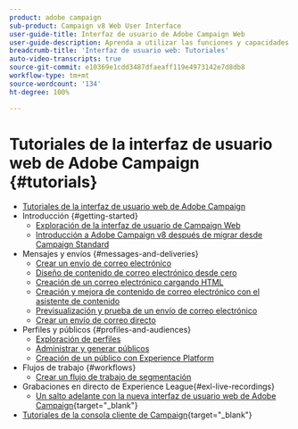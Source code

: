 ```yaml
---
product: adobe campaign
sub-product: Campaign v8 Web User Interface
user-guide-title: Interfaz de usuario de Adobe Campaign Web
user-guide-description: Aprenda a utilizar las funciones y capacidades de la consola del cliente de Adobe Campaign Web.
breadcrumb-title: 'Interfaz de usuario web: Tutoriales'
auto-video-transcripts: true
source-git-commit: e10369e1cdd3487dfaeaff119e4973142e7d8db8
workflow-type: tm+mt
source-wordcount: '134'
ht-degree: 100%

---
```



# Tutoriales de la interfaz de usuario web de Adobe Campaign {#tutorials}

+ [Tutoriales de la interfaz de usuario web de Adobe Campaign](/help/ac-web-learn-main/overview.md)
+ Introducción {#getting-started}
   + [Exploración de la interfaz de usuario de Campaign Web](/help/get-started/explore-the-web-ui.md)
   + [Introducción a Adobe Campaign v8 después de migrar desde Campaign Standard](https://experienceleague.adobe.com/docs/campaign-learn/get-started-with-campaign-v8/overview.html?lang=es)
+ Mensajes y envíos {#messages-and-deliveries}
   + [Crear un envío de correo electrónico](/help/deliveries/create-an-email-delivery.md)
   + [Diseño de contenido de correo electrónico desde cero](/help/design-the-delivery/create-email-content-from-scratch.md)
   + [Creación de un correo electrónico cargando HTML](/help/design-the-delivery/create-an-email-by-uploading-html.md)
   + [Creación y mejora de contenido de correo electrónico con el asistente de contenido](/help/design-the-delivery/create-and-improve-email-content-with-the-content-assistant.md)
   + [Previsualización y prueba de un envío de correo electrónico](/help/deliveries/preview-and-proof-an-email-delivery.md)
   + [Crear un envío de correo directo](/help/design-the-delivery/create-a-direct-mail-delivery.md)
+ Perfiles y públicos {#profiles-and-audiences}
   + [Exploración de perfiles](/help/profiles-and-audiences/explore-profiles.md)
   + [Administrar y generar públicos](/help/profiles-and-audiences/manage-and-build-audiences.md)
   + [Creación de un público con Experience Platform](/help/profiles-and-audiences/create-an-audience-with-experience-platform.md)
+ Flujos de trabajo {#workflows}
   + [Crear un flujo de trabajo de segmentación](/help/workflows/create-a-targeting-workflow.md)
+ Grabaciones en directo de Experience League{#exl-live-recordings}
   + [Un salto adelante con la nueva interfaz de usuario web de Adobe Campaign](https://experienceleague.adobe.com/docs/events/experience-league-live-recordings/episodes/exl-live-episode-02-29-24.html?lang=es){target="_blank"}
+ [Tutoriales de la consola cliente de Campaign](https://experienceleague.adobe.com/docs/campaign-learn/tutorials/overview.html?lang=es){target="_blank"}

